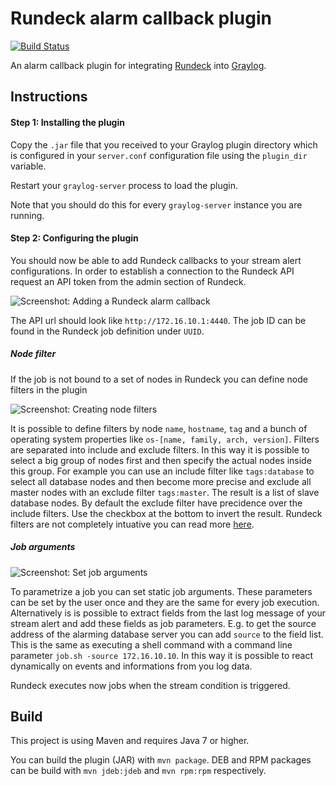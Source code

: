 # Rundeck alarm callback plugin
[![Build Status](https://travis-ci.org/Graylog2/graylog-plugin-rundeck.svg)](https://travis-ci.org/Graylog2/graylog-plugin-alarmcallback-rundeck)

An alarm callback plugin for integrating [Rundeck](http://rundeck.org) into [Graylog](https://www.graylog.org).

## Instructions

#### Step 1: Installing the plugin

Copy the `.jar` file that you received to your Graylog plugin directory which is configured in your `server.conf` configuration file using the `plugin_dir` variable.

Restart your `graylog-server` process to load the plugin.

Note that you should do this for every `graylog-server` instance you are running.

#### Step 2: Configuring the plugin

You should now be able to add Rundeck callbacks to your stream alert configurations. In order to establish a connection to the
Rundeck API request an API token from the admin section of Rundeck.

![Screenshot: Adding a Rundeck alarm callback](https://s3.amazonaws.com/graylog2public/images/plugin-rundeck-connect.png)

The API url should look like `http://172.16.10.1:4440`. The job ID can be found in the Rundeck job definition under `UUID`.

##### Node filter

If the job is not bound to a set of nodes in Rundeck you can define node filters in the plugin

![Screenshot: Creating node filters](https://s3.amazonaws.com/graylog2public/images/plugin-rundeck-filter.png)

It is possible to define filters by node `name`, `hostname`, `tag` and a bunch of operating system properties like `os-[name, family, arch, version]`.
Filters are separated into include and exclude filters. In this way it is possible to select a big group of nodes first and then specify the actual nodes
inside this group. For example you can use an include filter like `tags:database` to select all database nodes and then become more precise and exclude all
master nodes with an exclude filter `tags:master`. The result is a list of slave database nodes.
By default the exclude filter have precidence over the include filters. Use the checkbox at the bottom to invert the result.
Rundeck filters are not completely intuative you can read more [here](http://rundeck.org/2.4.2/api/index.html#using-node-filters).

##### Job arguments

![Screenshot: Set job arguments](https://s3.amazonaws.com/graylog2public/images/plugin-rundeck-args.png)

To parametrize a job you can set static job arguments. These parameters can be set by the user once and they are the same for every job execution.
Alternatively is is possible to extract fields from the last log message of your stream alert and add these fields as job parameters.
E.g. to get the source address of the alarming database server you can add `source` to the field list. This is the same as executing a shell command
with a command line parameter `job.sh -source 172.16.10.10`. In this way it is possible to react dynamically on events and informations from you log data.

Rundeck executes now jobs when the stream condition is triggered.

## Build

This project is using Maven and requires Java 7 or higher.

You can build the plugin (JAR) with `mvn package`. DEB and RPM packages can be build with `mvn jdeb:jdeb` and `mvn rpm:rpm` respectively.
